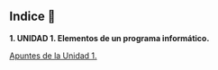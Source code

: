 
## Indice 🚀

**1. UNIDAD 1. Elementos de un programa informático.**

  [Apuntes de la Unidad 1.](TEMA1/Apuntes.md)